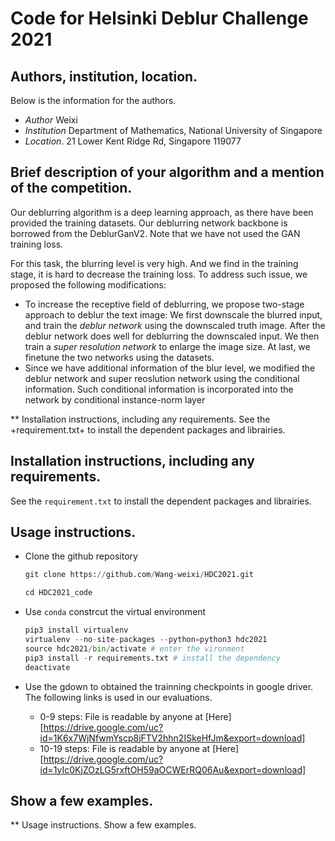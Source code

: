 # Code for Helsinki Deblur Challenge 2021
## Authors, institution, location.
Below is the information for the authors.
 + *Author*       Weixi
 + *Institution*  Department of Mathematics, National University of Singapore
 + *Location*.    21 Lower Kent Ridge Rd, Singapore 119077    
## Brief description of your algorithm and a mention of the competition.
 Our deblurring algorithm is a deep learning approach, as there have been provided the training datasets. Our deblurring network backbone is borrowed from the DeblurGanV2. Note that we have not used the GAN training loss. 
 
 For this task, the blurring level is very high. And we find in the training stage, it is hard to decrease the training loss. To address such issue, we proposed the following modifications:
 + To increase the receptive field of deblurring, we propose two-stage approach to deblur the text image: We first downscale the blurred input, and train the *deblur network* using the downscaled truth image. After the deblur network does well for deblurring the downscaled input. We then train a *super resolution network* to enlarge the image size. At last, we finetune the two networks using the datasets.
 + Since we have additional information of the blur level, we modified the deblur network and super reoslution network using the conditional information. Such conditional information is incorporated into the network by conditional instance-norm layer

** Installation instructions, including any requirements.
See the +requirement.txt+ to install the dependent packages and librairies.
 ## Installation instructions, including any requirements.
See the ```requirement.txt``` to install the dependent packages and librairies.

 ## Usage instructions.
 + Clone the github repository
   
   ```python 
   git clone https://github.com/Wang-weixi/HDC2021.git

   cd HDC2021_code
   ```
 + Use ```conda```  constrcut the virtual environment
    ```python
    pip3 install virtualenv
    virtualenv --no-site-packages --python=python3 hdc2021
    source hdc2021/bin/activate # enter the vironment
    pip3 install -r requirements.txt # install the dependency 
    deactivate
    ```
 + Use the gdown to obtained the trainning checkpoints in google driver. The following links is used in our evaluations.

   +  0-9 steps: File is readable by anyone at [Here][https://drive.google.com/uc?id=1K6x7WjNfwmYscp8jFTV2hhn2ISkeHfJm&export=download]
   + 10-19 steps: File is readable by anyone at [Here][https://drive.google.com/uc?id=1yIc0KjZOzLG5rxftOH59aOCWErRQ06Au&export=download]

 ## Show a few examples.



** Usage instructions.
Show a few examples.
